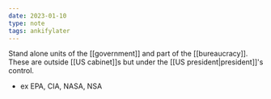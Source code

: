 ```yaml
---
date: 2023-01-10
type: note
tags: ankifylater
---
```


Stand alone units of the [[government]] and part of the [[bureaucracy]]. These are outside [[US cabinet]]s but under the [[US president|president]]'s control.
- ex EPA, CIA, NASA, NSA
